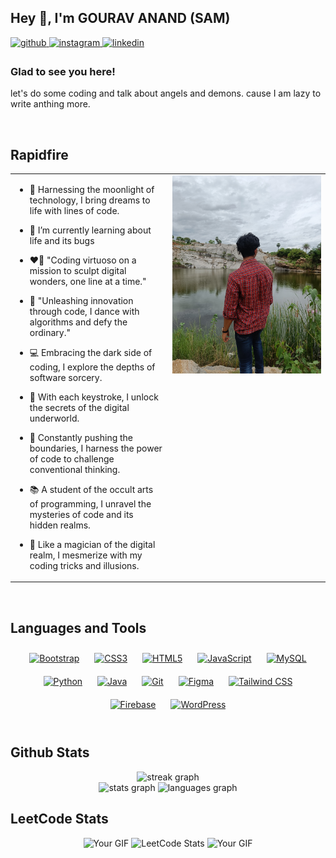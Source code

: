 ## Hey 👋, I'm GOURAV ANAND (SAM)
  

<a href="https://github.com/venomusblood568" target="_blank">
<img src=https://img.shields.io/badge/github-%2324292e.svg?&style=for-the-badge&logo=github&logoColor=white alt=github style="margin-bottom: 5px;" />
</a>
<a href="https://www.instagram.com/freaky_minded_guy/" target="_blank">
<img src=https://img.shields.io/badge/instagram-%23000000.svg?&style=for-the-badge&logo=instagram&logoColor=white alt=instagram style="margin-bottom: 5px;" />
</a>  
<a href="https://www.linkedin.com/in/gourav-anand-jha/" target="_blank">
<img src=https://img.shields.io/badge/linkedin-%230077B5.svg?&style=for-the-badge&logo=linkedin&logoColor=white alt=linkedin style="margin-bottom: 5px;" />
</a>



### Glad to see you here!  
let's do some coding and talk about angels and demons. 
cause I am lazy to write anthing more. 
  

<br/>  


## Rapidfire  
<table><tr><td valign="top" width="50%">

- 🌙 Harnessing the moonlight of technology, I bring dreams to life with lines of code.

- 🌱 I’m currently learning about life and its bugs  

- ❤️‍🔥 "Coding virtuoso on a mission to sculpt digital wonders, one line at a time."


- 🖤 "Unleashing innovation through code, I dance with algorithms and defy the ordinary."

- 💻 Embracing the dark side of coding, I explore the depths of software sorcery.

- 🌌 With each keystroke, I unlock the secrets of the digital underworld.

- 🧠 Constantly pushing the boundaries, I harness the power of code to challenge conventional thinking.

- 📚 A student of the occult arts of programming, I unravel the mysteries of code and its hidden realms.

- 🎩 Like a magician of the digital realm, I mesmerize with my coding tricks and illusions.
  

</td><td valign="top" width="50%">

<div align="center">
<img src="/gith.jpg" align="center" style="width: 100%" />
</div>  


</td></tr></table>  

<br/>  


## Languages and Tools  
<div align="center">  
<a href="https://getbootstrap.com/docs/3.4/javascript/" target="_blank"><img style="margin: 10px" src="https://profilinator.rishav.dev/skills-assets/bootstrap-plain.svg" alt="Bootstrap" height="25" /></a>  
<a href="https://www.w3schools.com/css/" target="_blank"><img style="margin: 10px" src="https://profilinator.rishav.dev/skills-assets/css3-original-wordmark.svg" alt="CSS3" height="25" /></a>  
<a href="https://en.wikipedia.org/wiki/HTML5" target="_blank"><img style="margin: 10px" src="https://profilinator.rishav.dev/skills-assets/html5-original-wordmark.svg" alt="HTML5" height="25" /></a>  
<a href="https://www.javascript.com/" target="_blank"><img style="margin: 10px" src="https://profilinator.rishav.dev/skills-assets/javascript-original.svg" alt="JavaScript" height="25" /></a>  
<a href="https://www.mysql.com/" target="_blank"><img style="margin: 10px" src="https://profilinator.rishav.dev/skills-assets/mysql-original-wordmark.svg" alt="MySQL" height="25" /></a>  
<a href="https://www.python.org/" target="_blank"><img style="margin: 10px" src="https://profilinator.rishav.dev/skills-assets/python-original.svg" alt="Python" height="25" /></a>  
<a href="https://www.java.com/" target="_blank"><img style="margin: 10px" src="https://profilinator.rishav.dev/skills-assets/java-original-wordmark.svg" alt="Java" height="25" /></a>  
<a href="https://github.com/" target="_blank"><img style="margin: 10px" src="https://profilinator.rishav.dev/skills-assets/git-scm-icon.svg" alt="Git" height="25" /></a>  
<a href="https://www.figma.com/" target="_blank"><img style="margin: 10px" src="https://profilinator.rishav.dev/skills-assets/figma-icon.svg" alt="Figma" height="25" /></a>  
<a href="https://www.tailwindcss.com/" target="_blank"><img style="margin: 10px" src="https://profilinator.rishav.dev/skills-assets/tailwindcss.svg" alt="Tailwind CSS" height="25" /></a>  
<a href="https://firebase.google.com/" target="_blank"><img style="margin: 10px" src="https://profilinator.rishav.dev/skills-assets/firebase.png" alt="Firebase" height="25" /></a>  
<a href="https://wordpress.com/" target="_blank"><img style="margin: 10px" src="https://profilinator.rishav.dev/skills-assets/wordpress.png" alt="WordPress" height="25" /></a>  
</div>  

<br/>  


## Github Stats  
<div align="center">
  <img src="https://streak-stats.demolab.com?user=venomusblood568&locale=en&mode=daily&theme=dark&hide_border=false&border_radius=5&order=3" height="220" alt="streak graph"  />
</div>

<div align="center">
  <img src="https://github-readme-stats.vercel.app/api?username=venomusblood568&hide_title=false&hide_rank=false&show_icons=true&include_all_commits=true&count_private=true&disable_animations=false&theme=dracula&locale=en&hide_border=false" height="150" alt="stats graph"  />

  <img src="https://github-readme-stats.vercel.app/api/top-langs?username=venomusblood568&locale=en&hide_title=false&layout=compact&card_width=320&langs_count=100&theme=dracula&hide_border=false" height="150" alt="languages graph"  />
</div>
  
## LeetCode Stats

<div align="center">
  <img src="https://i.pinimg.com/originals/aa/59/d1/aa59d139b93dde70ff207187c9f1d8bd.gif" height="200" alt="Your GIF" />
  <img src="https://leetcode-stats-six.vercel.app/api?username=gouravanand0354&theme=dark" height="200" alt="LeetCode Stats" />
  <img src="https://i.pinimg.com/originals/aa/59/d1/aa59d139b93dde70ff207187c9f1d8bd.gif" height="200" alt="Your GIF" />
</div>



<br/>  
